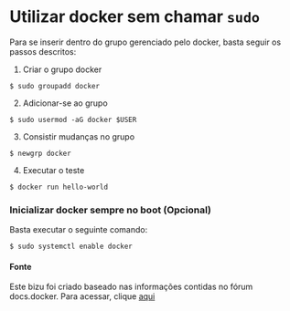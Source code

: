 # Utilizar docker sem chamar ```sudo```

Para se inserir dentro do grupo gerenciado pelo docker, basta seguir os passos descritos:

1. Criar o grupo docker

```$ sudo groupadd docker```

2. Adicionar-se ao grupo

```$ sudo usermod -aG docker $USER```

3. Consistir mudanças no grupo

```$ newgrp docker```

4. Executar o teste

```$ docker run hello-world```

### Inicializar docker sempre no boot (Opcional)

Basta executar o seguinte comando:

```$ sudo systemctl enable docker```

#### Fonte
Este bizu foi criado baseado nas informações contidas no fórum docs.docker.
Para acessar, clique [aqui](https://docs.docker.com/install/)